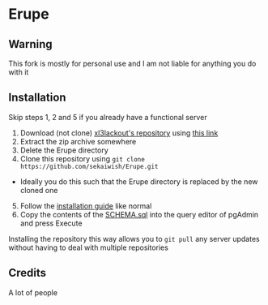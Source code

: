 # Erupe

## Warning
This fork is mostly for personal use and I am not liable for anything you do with it

## Installation
Skip steps 1, 2 and 5 if you already have a functional server
1. Download (not clone) [xl3lackout's repository][1] using [this link][2]
2. Extract the zip archive somewhere
3. Delete the Erupe directory
4. Clone this repository using `git clone https://github.com/sekaiwish/Erupe.git`
 * Ideally you do this such that the Erupe directory is replaced by the new cloned one
5. Follow the [installation guide][3] like normal
6. Copy the contents of the [SCHEMA.sql][4] into the query editor of pgAdmin and press Execute

Installing the repository this way allows you to `git pull` any server updates without having to deal with multiple repositories

## Credits
A lot of people

[1]: https://github.com/xl3lackout/Erupe
[2]: https://github.com/xl3lackout/Erupe/archive/refs/heads/main.zip
[3]: https://github.com/xl3lackout/Erupe/blob/main/MHFZ_Server_Setup_Guide.pdf
[4]: ./SCHEMA.sql